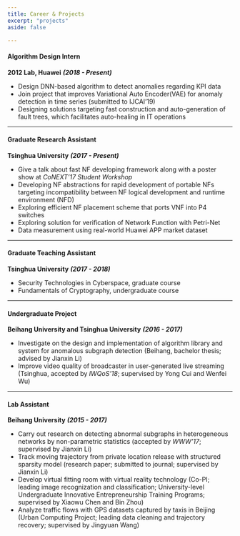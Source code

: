 ```yaml
---
title: Career & Projects
excerpt: "projects"
aside: false

---
```


#### Algorithm Design Intern

**2012 Lab, Huawei** ***(2018 - Present)***

- Design DNN-based algorithm to detect anomalies regarding KPI data 
- Join project that improves Variational Auto Encoder(VAE) for anomaly detection in time series (submitted to IJCAI’19)
- Designing solutions targeting fast construction and auto-generation of fault trees, which facilitates auto-healing in IT operations

----



#### Graduate Research Assistant

**Tsinghua University**   ***(2017 - Present)***

- Give a talk about fast NF developing framework along with a poster show at *CoNEXT’17 Student Workshop*
- Developing NF abstractions for rapid development of portable NFs targeting incompatibility between NF logical development and runtime environment (NFD)
- Exploring efficient NF placement scheme that ports VNF into P4 switches
- Exploring solution for verification of Network Function with Petri-Net
- Data measurement using real-world Huawei APP market dataset

----



#### Graduate Teaching Assistant

**Tsinghua University**  ***(2017 - 2018)***

- Security Technologies in Cyberspace, graduate course
- Fundamentals of Cryptography, undergraduate course

----



#### Undergraduate Project

**Beihang University and Tsinghua University**  ***(2016 - 2017)***

- Investigate on the design and implementation of algorithm library and system for anomalous subgraph detection (Beihang, bachelor thesis; advised by Jianxin Li)
- Improve video quality of broadcaster in user-generated live streaming (Tsinghua,  accepted by *IWQoS’18*; supervised by Yong Cui and Wenfei Wu)

----



#### Lab Assistant

**Beihang University**  ***(2015 - 2017)***

- Carry out research on detecting abnormal subgraphs in heterogeneous networks  by non-parametric statistics (accepted by *WWW’17*; supervised by Jianxin Li) 
- Track moving trajectory from private location release with structured sparsity model (research paper; submitted to journal; supervised by Jianxin Li)
- Develop virtual fitting room with virtual reality technology (Co-PI; leading image recognization and classification; University-level Undergraduate Innovative Entrepreneurship Training Programs; supervised by Xiaowu Chen and Bin Zhou)
- Analyze traffic flows with GPS datasets captured by taxis in Beijing (Urban Computing Project; leading data cleaning and trajectory recovery; supervised by Jingyuan Wang)


